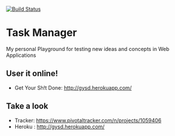 [![Build Status](https://travis-ci.org/BlueVajra/TaskManager_rails.svg?branch=master)](https://travis-ci.org/BlueVajra/TaskManager_rails)
# Task Manager

My personal Playground for testing new ideas and concepts in Web Applications

## User it online!

- Get Your Sh!t Done: http://gysd.herokuapp.com/

## Take a look
- Tracker: https://www.pivotaltracker.com/n/projects/1059406
- Heroku : http://gysd.herokuapp.com/

